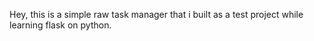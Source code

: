 Hey, this is a simple raw task manager that i built as a test project while learning flask on python.
